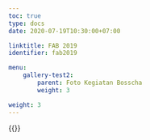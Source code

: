 ```yaml
---
toc: true
type: docs
date: 2020-07-19T10:30:00+07:00

linktitle: FAB 2019
identifier: fab2019

menu:
    gallery-test2:
        parent: Foto Kegiatan Bosscha
        weight: 3

weight: 3
---
```


{{<foldergallery src="fab">}}